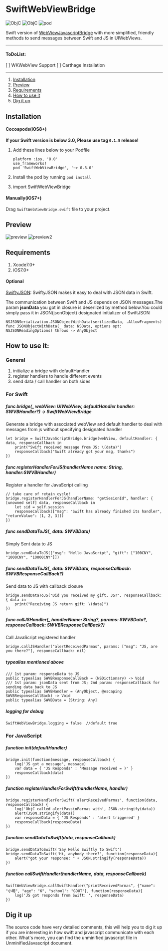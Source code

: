 # SwiftWebViewBridge

![ObjC](https://img.shields.io/badge/Xcode-7.0%2B-brightgreen.svg)
![ObjC](https://img.shields.io/badge/Swift-2.0%2B-orange.svg)
![pod](https://img.shields.io/badge/Cocoapods-0.3.0-blue.svg)

Swift version of [WebViewJavascriptBridge](https://github.com/marcuswestin/WebViewJavascriptBridge) with more simplified, friendly methods to send messages between Swift and JS in UIWebViews.

---
#### ToDoList:
[ ] WKWebView Support
[ ] Carthage Installation

---

1. [Installation](#1)
2. [Preview](#2)
3. [Requirements](#3) 
4. [How to use it](#4)
5. [Dig it up](#5)

<h2 id="1">Installation</h2>

#### Cocoapods(iOS8+)

**If your Swift version is below 3.0, Please use tag `0.1.5` release!**

1. Add these lines below to your Podfile 

	```
	platform :ios, '8.0'
	use_frameworks!	
	pod 'SwiftWebViewBridge', '~> 0.3.0'
	```
2. Install the pod by running `pod install`
3. import SwiftWebViewBridge

#### Manually(iOS7+)

Drag `SwiftWebViewBridge.swift` file to your project.


<h2 id="2">Preview</h2>

![preview](http://ww1.sinaimg.cn/mw690/9161297cgw1f1kurzma50j209e0go75w.jpg)
![preview2](http://ww1.sinaimg.cn/mw690/9161297cgw1f1kurzyeykj20ka0btwgz.jpg)

<h2 id="3">Requirements</h2>

1. Xcode7.0+
2. iOS7.0+

#### Optional

[SwiftyJSON](https://github.com/SwiftyJSON/SwiftyJSON): SwiftyJSON makes it easy to deal with JSON data in Swift.

The communication between Swift and JS depends on JSON messages.The param **jsonData** you got in closure is deserlized by method below.You could simply pass it in JSON(jsonObject) designated initializer of SwiftJSON

	NSJSONSerialization.JSONObjectWithData(serilizedData, .AllowFragments)
	func JSONObjectWithData(_ data: NSData, options opt: NSJSONReadingOptions) throws -> AnyObject

<h2 id="4">How to use it:</h2>

### General

1. initialize a bridge with defaultHandler
2. register handlers to handle different events
3. send data / call handler on both sides

### For Swift

##### func bridge(_ webView: UIWebView, defaultHandler handler: SWVBHandler?) -> SwiftWebViewBridge
Generate a bridge with associated webView and default handler to deal with messages from js without specifying designated handler

```
let bridge = SwiftJavaScriptBridge.bridge(webView, defaultHandler: { data, responseCallback in
	print("Swift received message from JS: \(data)")
	responseCallback("Swift already got your msg, thanks")
}) 
```
##### func registerHandlerForJS(handlerName name: String, handler:SWVBHandler)
Register a handler for JavaScript calling

```
// take care of retain cycle!
bridge.registerHandlerForJS(handlerName: "getSesionId", handler: { [unowned self] data, responseCallback in
	let sid = self.session            
	responseCallback(["msg": "Swift has already finished its handler", "returnValue": [1, 2, 3]])
})
```
##### func sendDataToJS(_ data: SWVBData)
Simply Sent data to JS 

```
bridge.sendDataToJS(["msg": "Hello JavaScript", "gift": ["100CNY", "1000CNY", "10000CNY"]])
```
##### func sendDataToJS(_ data: SWVBData, responseCallback: SWVBResponseCallBack?)
Send data to JS with callback closure

```
bridge.sendDataToJS("Did you received my gift, JS?", responseCallback: { data in
	print("Receiving JS return gift: \(data)")
})
```
##### func callJSHandler(_ handlerName: String?, params: SWVBData?, responseCallback: SWVBResponseCallBack?)
Call JavaScript registered handler

```
bridge.callJSHandler("alertReceivedParmas", params: ["msg": "JS, are you there?"], responseCallback: nil)
```
##### typealias mentioned above 

```
/// 1st param: responseData to JS
public typealias SWVBResponseCallBack = (NSDictionary) -> Void
/// 1st param: jsonData sent from JS; 2nd param: responseCallback for sending data back to JS
public typealias SWVBHandler = (AnyObject, @escaping SWVBResponseCallBack) -> Void
public typealias SWVBData = [String: Any]
```

##### logging for debug

```
SwiftWebViewBridge.logging = false  //default true
```

### For JavaScript

##### function init(defaultHandler)

```
bridge.init(function(message, responseCallback) {
	log('JS got a message', message)
	var data = { 'JS Responds' : 'Message received = )' }
	responseCallback(data)
})
```
##### function registerHandlerForSwift(handlerName, handler)

```
bridge.registerHandlerForSwift('alertReceivedParmas', function(data, responseCallback) {
	log('ObjC called alertPassinParmas with', JSON.stringify(data))
	alert(JSON.stringify(data))
	var responseData = { 'JS Responds' : 'alert triggered' }
	responseCallback(responseData)
})
```

##### function sendDataToSwift(data, responseCallback)

```
bridge.sendDataToSwift('Say Hello Swiftly to Swift')
bridge.sendDataToSwift('Hi, anybody there?', function(responseData){
	alert("got your response: " + JSON.stringify(responseData))
})
```

##### function callSwiftHandler(handlerName, data, responseCallback)

```
SwiftWebViewBridge.callSwiftHandler("printReceivedParmas", {"name": "小明", "age": "6", "school": "GDUT"}, function(responseData){
	log('JS got responds from Swift: ', responseData)
})
```
<h2 id="5">Dig it up</h2>

The source code have very detailed comments, this will help you to dig it up if you are interesting in how swift and javascript communicate with each other. What's more, you can find the unminified javascript file in UnminifiedJavascript document.

